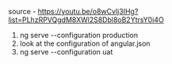 source - https://youtu.be/o8wCvlj3IHg?list=PLhzRPVQgdM8XWl2S8Dbl8oB2YtrsY0i4O

1. ng serve --configuration production
2. look at the configuration of angular.json
3. ng serve --configuration uat